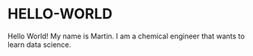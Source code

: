 # HELLO-WORLD
Hello World!
My name is Martin.  I am a chemical engineer that wants to learn data science.
